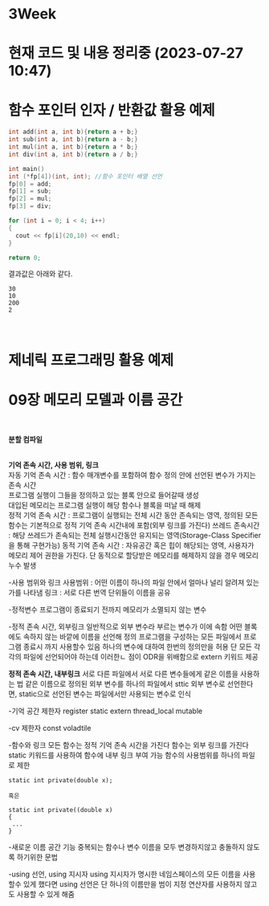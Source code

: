 # 3Week
# 현재 코드 및 내용 정리중 (2023-07-27 10:47)
# 함수 포인터 인자 / 반환값 활용 예제
```cpp
int add(int a, int b){return a + b;}
int sub(int a, int b){return a - b;}
int mul(int a, int b){return a * b;}
int div(int a, int b){return a / b;}

int main()
int (*fp[4])(int, int); //함수 포인터 배열 선언
fp[0] = add; 
fp[1] = sub;
fp[2] = mul;
fp[3] = div;

for (int i = 0; i < 4; i++)
{
  cout << fp[i](20,10) << endl;
}

return 0;
```
결과값은 아래와 같다.
```
30
10
200
2
```
<br>

# 제네릭 프로그래밍 활용 예제
# 09장 메모리 모델과 이름 공간
<br>

**분할 컴파일**<br>

<br> **기억 존속 시간, 사용 범위, 링크**
<br>자동 기억 존속 시간 : 함수 매개변수를 포함하여 함수 정의 안에 선언된 변수가 가지는 존속 시간 <br> 프로그램 실행이 그들을 정의하고 있는 블록 안으로 들어갈때 생성 <br> 대입된 메모리는 프로그램 실행이 해당 함수나 블록을 떠날 때 해제
<br>정적 기억 존속 시간 : 프로그램이 실행되는 전체 시간 동안 존속되는 영역, 정의된 모든 함수는 기본적으로 정적 기억 존속 시간내에 포함(외부 링크를 가진다)
쓰레드 존속시간 : 해당 쓰레드가 존속되는 전체 실행시간동안 유지되는 영역(Storage-Class Specifier을 통해 구현가능)
동적 기억 존속 시간 : 자유공간 혹은 힙이 해당되는 영역, 사용자가 메모리 제어 권한을 가진다. 단 동적으로 할당받은 메모리를 해제하지 않을 경우 메모리누수 발생

-사용 범위와 링크
사용범위 : 어떤 이름이 하나의 파일 안에서 얼마나 널리 알려져 있는가를 나타냄
링크 : 서로 다른 번역 단위들이 이름을 공유

-정적변수
프로그램이 종료되기 전까지 메모리가 소멸되지 않는 변수

-정적 존속 시간, 외부링크
일반적으로 외부 변수라 부르는 변수가 이에 속함
어떤 블록에도 속하지 않는 바깥에 이름을 선언해 정의
프로그램을 구성하는 모든 파일에서 프로그램 종료시 까지 사용할수 있음
하나의 변수에 대하여 한번의 정의만을 허용
단 모든 각각의 파일에 선언되어야 하는데 이러한ㄴ 점이 ODR을 위배함으로 extern 키워드 제공

**정적 존속 시간, 내부링크**
서로 다른 파일에서 서로 다른 변수들에게 같은 이름을 사용하는 법
같은 이름으로 정의된 외부 변수를 하나의 파일에서 sttic 외부 변수로 선언한다면, static으로 선언된 변수는 파일에서만 사용되는 변수로 인식

-기억 공간 제한자
register
static
extern
thread_local
mutable

-cv 제한자
const
voladtile

-함수와 링크
모든 함수는 정적 기억 존속 시간을 가진다
함수는 외부 링크를 가진다
static 키워드를 사용하여 함수에 내부 링크 부여 가능
함수의 사용범위를 하나의 파일로 제한
```
static int private(double x);

혹은

static int private((double x)
{
 ...
}
```
-새로운 이름 공간 기능
중복되는 함수나 변수 이름을 모두 변경하지않고 충돌하지 않도록 하기위한 문법

-using 선언, using 지시자
using 지시자가 명시한 네임스페이스의 모든 이름을 사용할수 있게 했다면 using 선언은 단 하나의 이름만을 범이 지정 연산자를 사용하지 않고도 사용할 수 있게 해줌
